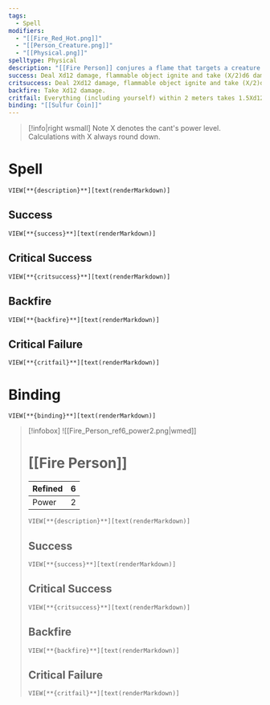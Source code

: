 ```yaml
---
tags:
  - Spell
modifiers:
  - "[[Fire_Red_Hot.png]]"
  - "[[Person_Creature.png]]"
  - "[[Physical.png]]"
spelltype: Physical
description: "[[Fire Person]] conjures a flame that targets a creature. [[Fire Person]] takes 3 seconds, or 1 turn, to cast."
success: Deal Xd12 damage, flammable object ignite and take (X/2)d6 damage each round until it gets put out.
critsuccess: Deal 2Xd12 damage, flammable object ignite and take (X/2)d6 damage each round until it gets put out.
backfire: Take Xd12 damage.
critfail: Everything (including yourself) within 2 meters takes 1.5Xd12 damage from the flames.
binding: "[[Sulfur Coin]]"
---
```


> [!info|right wsmall] Note
> X denotes the cant's power level.
> Calculations with X always round down.

# Spell
`VIEW[**{description}**][text(renderMarkdown)]`
## Success
`VIEW[**{success}**][text(renderMarkdown)]`
## Critical Success
`VIEW[**{critsuccess}**][text(renderMarkdown)]`
## Backfire
`VIEW[**{backfire}**][text(renderMarkdown)]`
## Critical Failure
`VIEW[**{critfail}**][text(renderMarkdown)]`
# Binding
`VIEW[**{binding}**][text(renderMarkdown)]`

> [!infobox]
> ![[Fire_Person_ref6_power2.png|wmed]] 
> # [[Fire Person]]
> | Refined | 6 |
> | -- | -- |
> | Power | 2 |
> `VIEW[**{description}**][text(renderMarkdown)]`
> ## Success
> `VIEW[**{success}**][text(renderMarkdown)]`
> ## Critical Success
> `VIEW[**{critsuccess}**][text(renderMarkdown)]`
> ## Backfire
> `VIEW[**{backfire}**][text(renderMarkdown)]`
> ## Critical Failure
> `VIEW[**{critfail}**][text(renderMarkdown)]`